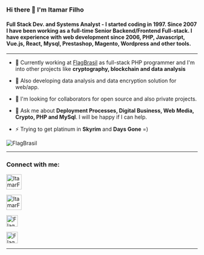 ### Hi there 👋 I'm Itamar Filho

<!--
**FlagBrasil/FlagBrasil** is a ✨ _special_ ✨ repository because its `README.md` (this file) appears on your GitHub profile.

Here are some ideas to get you started:

- 🔭 I’m currently working on ...
- 🌱 I’m currently learning ...
- 👯 I’m looking to collaborate on ...
- 🤔 I’m looking for help with ...
- 💬 Ask me about ...
- 📫 How to reach me: ...
- 😄 Pronouns: ...
- ⚡ Fun fact: ...
-->

<h4 align="left">Full Stack Dev. and Systems Analyst - I started coding in 1997. Since 2007 I have been working as a full-time Senior Backend/Frontend Full-stack. I have experience with web development since 2006, PHP, Javascript, Vue.js, React, Mysql, Prestashop, Magento, Wordpress and other tools.
</h4>
 <hr>

- 🔭 Currently working at [FlagBrasil](https://flagbrasil.com.br) as full-stack PHP programmer and I'm into other projects like **cryptography, blockchain and data analysis**

- 🌱 Also developing data analysis and data encryption solution for web/app.

- 👯 I'm looking for collaborators for open source and also private projects.

- 💬 Ask me about **Deployment Processes, Digital Business, Web Media, Crypto, PHP and MySql**. I will be happy if I can help.

- ⚡ Trying to get platinum in **Skyrim** and **Days Gone** =)

<p align="left"> <img src="https://komarev.com/ghpvc/?username=FlagBrasil&label=Profile%20views&color=0e75b6&style=flat" alt="FlagBrasil" /> </p>
<!-- 
<p align="left"> <a href="https://github.com/ryo-ma/github-profile-trophy"><img src="https://github-profile-trophy.vercel.app/?username=FlagBrasil" alt="FlagBrasil" /></a> </p>
-->
<hr>
<h3 align="left">Connect with me:</h3>

<p align="left">
<a href="https://www.facebook.com/ItamarFlagBrasil/" target="_blank"><img align="center" src="https://facebookbrand.com/wp-content/uploads/2019/04/f_logo_RGB-Hex-Blue_512.png?w=512&h=512" alt="ItamarFilho" height="40" width="40" /></a>

<a href="https://www.linkedin.com/in/itafilho/" target="_blank"><img align="center" src="https://cdn-icons-png.flaticon.com/512/174/174857.png" alt="ItamarFilho" width="40" /></a>

<a href="https://discord.gg/VkJmQwW73T" target="_blank"><img align="center" src="https://discord.com/assets/cb436e22ed18484e04f3e6002e407de9.svg" alt="FlagBrasil" height="30" /></a>

<a href="https://flagbrasil.com.br/contato/" target="_blank"><img align="center" src="https://flagbrasil.com.br/img/flag_brasil_logo_m.png" alt="FlagBrasil" height="30" /></a>
</p>
<hr>

<!-- 
<p><img align="left" src="https://github-readme-stats.vercel.app/api/top-langs?username=FlagBrasil&show_icons=true&locale=en&layout=compact" alt="FlagBrasil" /></p>
<p>&nbsp;<img align="center" src="https://github-readme-stats.vercel.app/api?username=FlagBrasil&show_icons=true&locale=en" alt="FlagBrasil" /></p>
-->
